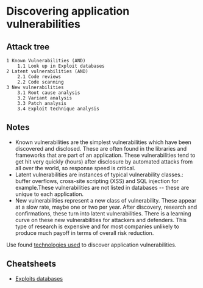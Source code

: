 # Discovering application vulnerabilities

## Attack tree

```text
1 Known Vulnerabilities (AND)
    1.1 Look up in Exploit databases
2 Latent vulnerabilities (AND)
    2.1 Code reviews 
    2.2 Code scanning
3 New vulnerabilities
    3.1 Root cause analysis
    3.2 Variant analysis
    3.3 Patch analysis
    3.4 Exploit technique analysis
```

## Notes

* Known vulnerabilities are the simplest vulnerabilities which have been discovered and disclosed. These are often found in the libraries and frameworks that are part of an application. These vulnerabilities tend to get hit very quickly (hours) after disclosure by automated attacks from all over the world, so response speed is critical.
* Latent vulnerabilities are instances of typical vulnerability classes.: buffer overflows, cross-site scripting (XSS) and SQL injection for example.These vulnerabilities are not listed in databases -- these are unique to each application. 
* New vulnerabilities represent a new class of vulnerability. These appear at a slow rate, maybe one or two per year. After discovery, research and confirmations, these turn into latent vulnerabilities. There is a learning curve on these new vulnerabilities for attackers and defenders. This type of research is expensive and for most companies unlikely to produce much payoff in terms of overall risk reduction.

Use found [technologies used](app.md) to discover application vulnerabilities. 

## Cheatsheets

* [Exploits databases](cheatsheets:docs/enumeration/exploits-dbs)

